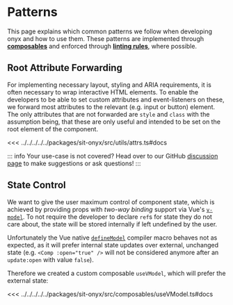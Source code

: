 # Patterns

This page explains which common patterns we follow when developing onyx and how to use them.
These patterns are implemented through [**composables**](https://vuejs.org/guide/reusability/composables.html) and enforced through [**linting rules**](https://eslint.org/docs/latest/extend/custom-rules), where possible.

## Root Attribute Forwarding

For implementing necessary layout, styling and ARIA requirements, it is often necessary to wrap interactive HTML elements.
To enable the developers to be able to set custom attributes and event-listeners on these, we forward most attributes to the relevant (e.g. input or button) element.
The only attributes that are not forwarded are `style` and `class` with the assumption being, that these are only useful and intended to be set on the root element of the component.

<<< ../../../../../packages/sit-onyx/src/utils/attrs.ts#docs

::: info
Your use-case is not covered? Head over to our GitHub [discussion page](https://github.com/SchwarzIT/onyx/discussions) to make suggestions or ask questions!
:::

## State Control

We want to give the user maximum control of component state, which is achieved by providing props with _two-way binding_ support via Vue's [`v-model`](https://vuejs.org/guide/components/v-model.html#basic-usage).
To not require the developer to declare `ref`s for state they do not care about, the state will be stored internally if left undefined by the user.

Unfortunately the Vue native [`defineModel`](https://vuejs.org/api/sfc-script-setup.html#definemodel) compiler macro behaves not as expected, as it will prefer internal state updates over external, unchanged state (e.g. `<Comp :open="true" />` will not be considered anymore after an `update:open` with value `false`).

Therefore we created a custom composable `useVModel`, which will prefer the external state:

<<< ../../../../../packages/sit-onyx/src/composables/useVModel.ts#docs
